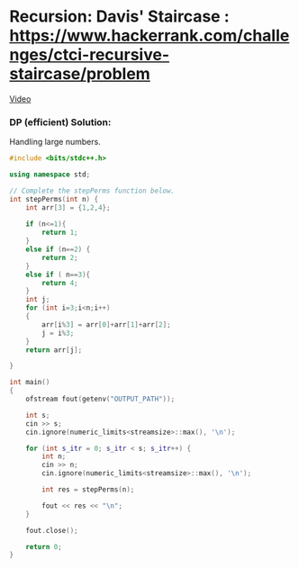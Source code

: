 # Recursion: Davis' Staircase : https://www.hackerrank.com/challenges/ctci-recursive-staircase/problem

[Video](https://www.youtube.com/watch?v=VJ21RCxqAKM)

### DP (efficient) Solution:
Handling large numbers.

```cpp
#include <bits/stdc++.h>

using namespace std;

// Complete the stepPerms function below.
int stepPerms(int n) {
    int arr[3] = {1,2,4};
    
    if (n<=1){
        return 1;
    }
    else if (n==2) {
        return 2;
    }
    else if ( n==3){
        return 4;
    }
    int j;
    for (int i=3;i<n;i++)
    {
        arr[i%3] = arr[0]+arr[1]+arr[2];
        j = i%3;
    }
    return arr[j];

}

int main()
{
    ofstream fout(getenv("OUTPUT_PATH"));

    int s;
    cin >> s;
    cin.ignore(numeric_limits<streamsize>::max(), '\n');

    for (int s_itr = 0; s_itr < s; s_itr++) {
        int n;
        cin >> n;
        cin.ignore(numeric_limits<streamsize>::max(), '\n');

        int res = stepPerms(n);

        fout << res << "\n";
    }

    fout.close();

    return 0;
}
```
